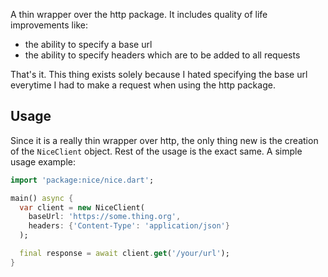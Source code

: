 A thin wrapper over the http package. It includes quality of life improvements like:
* the ability to specify a base url
* the ability to specify headers which are to be added to all requests

That's it. This thing exists solely because I hated specifying the base url everytime I had to make a request when using the http package.

## Usage

Since it is a really thin wrapper over http, the only thing new is the creation of the `NiceClient` object. Rest of the usage is the exact same. A simple usage example:

```dart
import 'package:nice/nice.dart';

main() async {
  var client = new NiceClient(
    baseUrl: 'https://some.thing.org',
    headers: {'Content-Type': 'application/json'}
  );

  final response = await client.get('/your/url');
}
```
